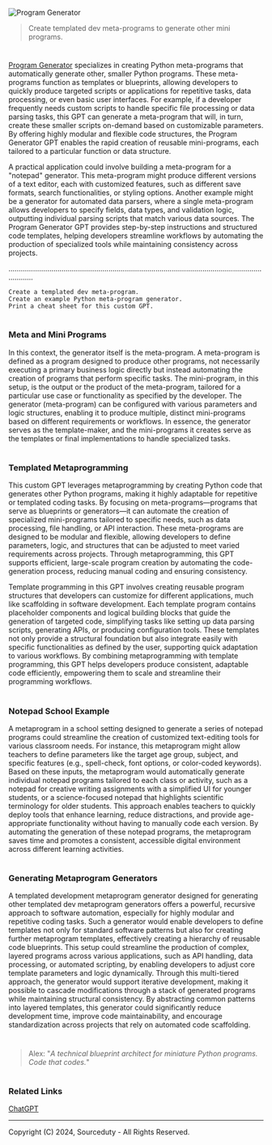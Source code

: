 ![Program Generator](https://github.com/user-attachments/assets/966dd8b3-e7e3-4eb2-8ce6-9251a43dcc12)

> Create templated dev meta-programs to generate other mini programs.
#

[Program Generator](https://chatgpt.com/g/g-EFrOSQR04-program-generator) specializes in creating Python meta-programs that automatically generate other, smaller Python programs. These meta-programs function as templates or blueprints, allowing developers to quickly produce targeted scripts or applications for repetitive tasks, data processing, or even basic user interfaces. For example, if a developer frequently needs custom scripts to handle specific file processing or data parsing tasks, this GPT can generate a meta-program that will, in turn, create these smaller scripts on-demand based on customizable parameters. By offering highly modular and flexible code structures, the Program Generator GPT enables the rapid creation of reusable mini-programs, each tailored to a particular function or data structure.

A practical application could involve building a meta-program for a "notepad" generator. This meta-program might produce different versions of a text editor, each with customized features, such as different save formats, search functionalities, or styling options. Another example might be a generator for automated data parsers, where a single meta-program allows developers to specify fields, data types, and validation logic, outputting individual parsing scripts that match various data sources. The Program Generator GPT provides step-by-step instructions and structured code templates, helping developers streamline workflows by automating the production of specialized tools while maintaining consistency across projects.

........................................................................................................................................

```
Create a templated dev meta-program.
Create an example Python meta-program generator.
Print a cheat sheet for this custom GPT.
```

#
### Meta and Mini Programs

In this context, the generator itself is the meta-program. A meta-program is defined as a program designed to produce other programs, not necessarily executing a primary business logic directly but instead automating the creation of programs that perform specific tasks. The mini-program, in this setup, is the output or the product of the meta-program, tailored for a particular use case or functionality as specified by the developer. The generator (meta-program) can be configured with various parameters and logic structures, enabling it to produce multiple, distinct mini-programs based on different requirements or workflows. In essence, the generator serves as the template-maker, and the mini-programs it creates serve as the templates or final implementations to handle specialized tasks.

#
### Templated Metaprogramming

This custom GPT leverages metaprogramming by creating Python code that generates other Python programs, making it highly adaptable for repetitive or templated coding tasks. By focusing on meta-programs—programs that serve as blueprints or generators—it can automate the creation of specialized mini-programs tailored to specific needs, such as data processing, file handling, or API interaction. These meta-programs are designed to be modular and flexible, allowing developers to define parameters, logic, and structures that can be adjusted to meet varied requirements across projects. Through metaprogramming, this GPT supports efficient, large-scale program creation by automating the code-generation process, reducing manual coding and ensuring consistency.

Template programming in this GPT involves creating reusable program structures that developers can customize for different applications, much like scaffolding in software development. Each template program contains placeholder components and logical building blocks that guide the generation of targeted code, simplifying tasks like setting up data parsing scripts, generating APIs, or producing configuration tools. These templates not only provide a structural foundation but also integrate easily with specific functionalities as defined by the user, supporting quick adaptation to various workflows. By combining metaprogramming with template programming, this GPT helps developers produce consistent, adaptable code efficiently, empowering them to scale and streamline their programming workflows.

#
### Notepad School Example

A metaprogram in a school setting designed to generate a series of notepad programs could streamline the creation of customized text-editing tools for various classroom needs. For instance, this metaprogram might allow teachers to define parameters like the target age group, subject, and specific features (e.g., spell-check, font options, or color-coded keywords). Based on these inputs, the metaprogram would automatically generate individual notepad programs tailored to each class or activity, such as a notepad for creative writing assignments with a simplified UI for younger students, or a science-focused notepad that highlights scientific terminology for older students. This approach enables teachers to quickly deploy tools that enhance learning, reduce distractions, and provide age-appropriate functionality without having to manually code each version. By automating the generation of these notepad programs, the metaprogram saves time and promotes a consistent, accessible digital environment across different learning activities.

#
### Generating Metaprogram Generators

A templated development metaprogram generator designed for generating other templated dev metaprogram generators offers a powerful, recursive approach to software automation, especially for highly modular and repetitive coding tasks. Such a generator would enable developers to define templates not only for standard software patterns but also for creating further metaprogram templates, effectively creating a hierarchy of reusable code blueprints. This setup could streamline the production of complex, layered programs across various applications, such as API handling, data processing, or automated scripting, by enabling developers to adjust core template parameters and logic dynamically. Through this multi-tiered approach, the generator would support iterative development, making it possible to cascade modifications through a stack of generated programs while maintaining structural consistency. By abstracting common patterns into layered templates, this generator could significantly reduce development time, improve code maintainability, and encourage standardization across projects that rely on automated code scaffolding.

#

> Alex: "*A technical blueprint architect for miniature Python programs. Code that codes.*"

#
### Related Links

[ChatGPT](https://github.com/sourceduty/ChatGPT)

***
Copyright (C) 2024, Sourceduty - All Rights Reserved.
